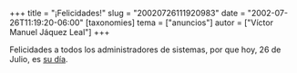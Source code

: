 +++
title = "¡Felicidades!"
slug = "20020726111920983"
date = "2002-07-26T11:19:20-06:00"
[taxonomies]
tema = ["anuncios"]
autor = ["Víctor Manuel Jáquez Leal"]
+++

Felicidades a todos los administradores de sistemas, por que hoy, 26 de
Julio, es [su día](http://www.sysadminday.com/).


